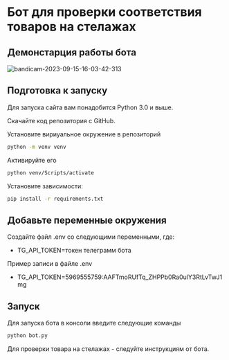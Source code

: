 

 # Бот для проверки соответствия товаров на стелажах


## Демонстарция работы бота
![bandicam-2023-09-15-16-03-42-313](https://github.com/pafnootiy/check_shelf_bot/assets/66752812/ac0499be-e17a-4d40-a60b-3d8c3d57286c)
## Подготовка к запуску

Для запуска сайта вам понадобится Python 3.0 и выше.

Скачайте код репозитория с GitHub. 

Установите вириуальное окружение в репозиторий

```sh
python -m venv venv
```
Активируйте его 
```sh
python venv/Scripts/activate
```
Установите зависимости:
```sh
pip install -r requirements.txt
```
## Добавьте переменные окружения 
Создайте файл .env со следующими переменными, где:

* TG_API_TOKEN=токен телеграмм бота  

Пример записи в файле .env

* TG_API_TOKEN=5969555759:AAFTmoRUfTq_ZHPPb0Ra0ulY3RtLvTwJ1mg


## Запуск 
Для запуска бота в консоли введите следующие команды 
```sh
python bot.py
```
Для проверки товара на стелажах  -  следуйте инструкциям от бота.
